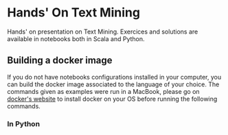 # Hands' On Text Mining

Hands' on presentation on Text Mining. Exercices and solutions are available in notebooks both in Scala and Python.

## Building a docker image

If you do not have notebooks configurations installed in your computer, you can build the docker image associated to the language of your choice. The commands given as examples were run in a MacBook, please go on [docker's website](https://docs.docker.com/installation/) to install docker on your OS before running the following commands.

### In Python

